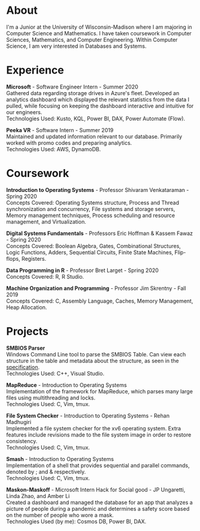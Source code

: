 # About
I'm a Junior at the University of Wisconsin-Madison where I am majoring in Computer Science and Mathematics. I have taken coursework in Computer Sciences, Mathematics, and Computer Engineering. Within Computer Science, I am very interested in Databases and Systems.

# Experience
**Microsoft** - Software Engineer Intern - Summer 2020  
Gathered data regarding storage drives in Azure's fleet. Developed an analytics dashboard which displayed the relevant statistics from the data I pulled, while focusing on keeping the dashboard interactive and intuitive for our engineers.  
Technologies Used: Kusto, KQL, Power BI, DAX, Power Automate (Flow).  
  
**Peeka VR** - Software Intern - Summer 2019  
Maintained and updated information relevant to our database. Primarily worked with promo codes and preparing analytics.  
Technologies Used: AWS, DynamoDB.  

# Coursework
**Introduction to Operating Systems** - Professor Shivaram Venkataraman - Spring 2020  
Concepts Covered: Operating Systems structure, Process and Thread synchronization and concurrency, File systems and storage servers, Memory management techniques, Process scheduling and resource management, and Virtualization.  

**Digital Systems Fundamentals** - Professors Eric Hoffman & Kassem Fawaz - Spring 2020  
Concepts Covered: Boolean Algebra, Gates, Combinational Structures, Logic Functions, Adders, Sequential Circuits, Finite State Machines, Flip-flops, Registers.  

**Data Programming in R** - Professor Bret Larget - Spring 2020  
Concepts Covered: R, R Studio.  

**Machine Organization and Programming** - Professor Jim Skrentny - Fall 2019  
Concepts Covered: C, Assembly Language, Caches, Memory Management, Heap Allocation.  

# Projects
**SMBIOS Parser**  
Windows Command Line tool to parse the SMBIOS Table. Can view each structure in the table and metadata about the structure, as seen in the [specification](https://www.dmtf.org/sites/default/files/standards/documents/DSP0134_3.0.0.pdf).  
Technologies Used: C++, Visual Studio.

**MapReduce** - Introduction to Operating Systems  
Implementation of the framework for MapReduce, which parses many large files using multithreading and locks.  
Technologies Used: C, Vim, tmux.

**File System Checker** - Introduction to Operating Systems - Rehan Madhugiri  
Implemented a file system checker for the xv6 operating system. Extra features include revisions made to the file system image in order to restore consistency.  
Technologies Used: C, Vim, tmux.

**Smash** - Introduction to Operating Systems  
Implementation of a shell that provides sequential and parallel commands, denoted by ; and & respectively.  
Technologies Used: C, Vim, tmux.

**Maskon-Maskoff** - Microsoft Intern Hack for Social good - JP Ungaretti, Linda Zhao, and Amber Li  
Created a dashboard and managed the database for an app that analyzes a picture of people during a pandemic and determines a safety score based on the number of people who wore a mask.  
Technologies Used (by me): Cosmos DB, Power BI, DAX.  
